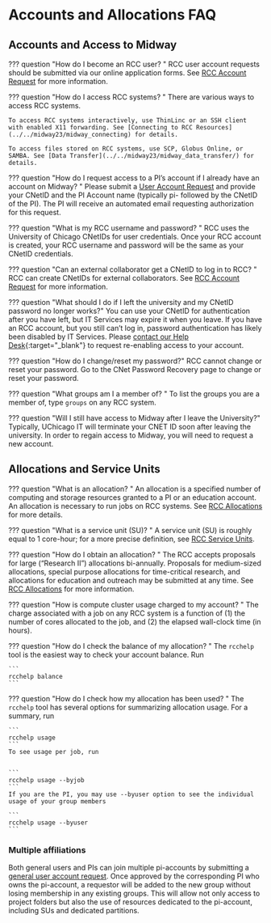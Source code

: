 # Accounts and Allocations FAQ

## Accounts and Access to Midway

??? question "How do I become an RCC user? "
    RCC user account requests should be submitted via our online application forms. See [RCC Account Request](https://rcc.uchicago.edu/accounts-allocations/request-account) for more information.

??? question "How do I access RCC systems? "
    There are various ways to access RCC systems.

    To access RCC systems interactively, use ThinLinc or an SSH client with enabled X11 forwarding. See [Connecting to RCC Resources](../../midway23/midway_connecting) for details.

    To access files stored on RCC systems, use SCP, Globus Online, or SAMBA. See [Data Transfer](../../midway23/midway_data_transfer/) for details.

??? question "How do I request access to a PI’s account if I already have an account on Midway? "
    Please submit a [User Account Request](https://rcc.uchicago.edu/accounts-allocations/general-user-account-request) and provide your CNetID and the PI Account name (typically pi- followed by the CNetID of the PI). The PI will receive an automated email requesting authorization for this request.

??? question "What is my RCC username and password? "
    RCC uses the University of Chicago CNetIDs for user credentials. Once your RCC account is created, your RCC username and password will be the same as your CNetID credentials.

??? question "Can an external collaborator get a CNetID to log in to RCC? "
    RCC can create CNetIDs for external collaborators. See [RCC Account Request](https://rcc.uchicago.edu/accounts-allocations/request-account) for more information.

??? question "What should I do if I left the university and my CNetID password no longer works?"
    You can use your CNetID for authentication after you have left, but IT Services may expire it when you leave. If you have an RCC account, but you still can’t log in,  password authentication has likely been disabled by IT Services. Please [contact our Help Desk](https://rcc.uchicago.edu/support-and-services/consulting-and-technical-support){:target="_blank"} to request re-enabling access to your account.

??? question "How do I change/reset my password?"
    RCC cannot change or reset your password. Go to the CNet Password Recovery page to change or reset your password.

??? question "What groups am I a member of? "
    To list the groups you are a member of, type ```groups``` on any RCC system.

??? question "Will I still have access to Midway after I leave the University?"
    Typically, UChicago IT will terminate your CNET ID soon after leaving the university. In order to regain access to Midway, you will need to request a new account.

## Allocations and Service Units

??? question "What is an allocation? "
    An allocation is a specified number of computing and storage resources granted to a PI or an education account. An allocation is necessary to run jobs on RCC systems. See [RCC Allocations](https://rcc.uchicago.edu/accounts-allocations) for more details.

??? question "What is a service unit (SU)? "
    A service unit (SU) is roughly equal to 1 core-hour; for a more precise definition, see [RCC Service Units](https://rcc.uchicago.edu/accounts-allocations/user-guidelines).

??? question "How do I obtain an allocation? "
    The RCC accepts proposals for large (“Research II”) allocations bi-annually. Proposals for medium-sized allocations, special purpose allocations for time-critical research, and allocations for education and outreach may be submitted at any time. See [RCC Allocations](https://rcc.uchicago.edu/accounts-allocations/allocation-service-units) for more information.

??? question "How is compute cluster usage charged to my account? "
    The charge associated with a job on any RCC system is a function of (1) the number of cores allocated to the job, and (2) the elapsed wall-clock time (in hours).

??? question "How do I check the balance of my allocation? "
    The ```rcchelp``` tool is the easiest way to check your account balance. Run


    ``` 
    rcchelp balance  
    ```

??? question "How do I check how my allocation has been used? "
    The ```rcchelp``` tool has several options for summarizing allocation usage. For a summary, run


    ```
    rcchelp usage
    ```
    To see usage per job, run


    ```
    rcchelp usage --byjob
    ```
    If you are the PI, you may use --byuser option to see the individual usage of your group members

    ```
    rcchelp usage --byuser
    ```

### Multiple affiliations

Both general users and PIs can join multiple pi-accounts by submitting a [general user account request](https://rcc.uchicago.edu/accounts-allocations/general-user-account-request). Once approved by the corresponding PI who owns the pi-account, a requestor will be added to the new group without losing membership in any existing groups. This will allow not only access to project folders but also the use of resources dedicated to the pi-account, including SUs and dedicated partitions.
